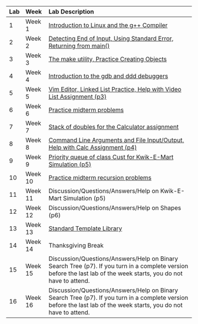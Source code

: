|Lab| Week| Lab Description|
|:--|:----|:---------------|
|1| Week 1| [Introduction to Linux and the g++ Compiler](http://www.ecst.csuchico.edu/~tyson/classes/211.f15/labs/lab01.html)|
|2| Week 2| [Detecting End of Input, Using Standard Error, Returning from main()](http://www.ecst.csuchico.edu/~tyson/classes/211.f15/labs/lab02.html)|
|3| Week 3| [The make utility, Practice Creating Objects](http://www.ecst.csuchico.edu/~tyson/classes/211.f15/labs/lab03.html)|
|4| Week 4| [Introduction to the gdb and ddd debuggers  ](http://www.ecst.csuchico.edu/~tyson/classes/211.f15/labs/lab04.html)|
|5| Week 5| [Vim Editor, Linked List Practice, Help with Video List Assignment (p3)](http://www.ecst.csuchico.edu/~tyson/classes/211.f15/labs/lab05.html)|
|6| Week 6| [Practice midterm problems](http://www.ecst.csuchico.edu/~tyson/classes/211.f15/labs/lab06.html)|
|7| Week 7| [Stack of doubles for the Calculator assignment](http://www.ecst.csuchico.edu/~tyson/classes/211.f15/labs/lab07.html)|
|8| Week 8| [Command Line Arguments and File Input/Output, Help with Calc Assignment (p4)](http://www.ecst.csuchico.edu/~tyson/classes/211.f15/labs/lab08.html)|
|9| Week 9| [Priority queue of class Cust for Kwik-E-Mart Simulation (p5)](http://www.ecst.csuchico.edu/~tyson/classes/211.f15/labs/lab09.html)|
|10| Week 10| [Practice midterm recursion problems](http://www.ecst.csuchico.edu/~tyson/classes/211.f15/labs/lab10.html)|
|11| Week 11| Discussion/Questions/Answers/Help on Kwik-E-Mart Simulation (p5)|
|12| Week 12| Discussion/Questions/Answers/Help on Shapes (p6)|
|13| Week 13| [Standard Template Library](http://www.ecst.csuchico.edu/~tyson/classes/211.f15/labs/lab13.html)|
|14| Week 14| Thanksgiving Break |
|15| Week 15| Discussion/Questions/Answers/Help on Binary Search Tree (p7).  If you turn in a complete version before the last lab of the week starts, you do not have to attend.|
|16| Week 16| Discussion/Questions/Answers/Help on Binary Search Tree (p7).  If you turn in a complete version before the last lab of the week starts, you do not have to attend.

